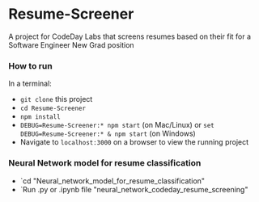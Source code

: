 # Resume-Screener
A project for CodeDay Labs that screens resumes based on their fit for a Software Engineer New Grad position

### How to run
In a terminal:
- `git clone` this project
- `cd Resume-Screener`
- `npm install`
- `DEBUG=Resume-Screener:* npm start` (on Mac/Linux) or `set DEBUG=Resume-Screener:* & npm start` (on Windows)
- Navigate to `localhost:3000` on a browser to view the running project


### Neural Network model for resume classification
- `cd "Neural_network_model_for_resume_classification"
- `Run .py or .ipynb file "neural_network_codeday_resume_screening"
